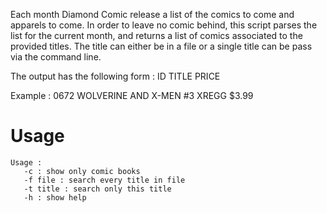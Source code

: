 Each month Diamond Comic release a list of the comics to come and
apparels to come. In order to leave no comic behind, this script 
parses the list for the current month, and returns a list of comics
associated to the provided titles. The title can either be in a file
or a single title can be pass via the command line.

The output has the following form :
ID TITLE PRICE

Example :
0672 WOLVERINE AND X-MEN #3 XREGG $3.99

# Usage
    Usage :
       -c : show only comic books
       -f file : search every title in file
       -t title : search only this title
       -h : show help

